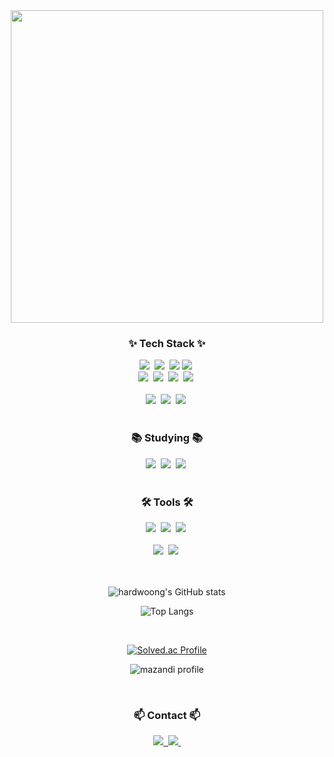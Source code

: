<!--타이틀 부분-->
<div align="center">
  <img width=500 src="https://github.com/user-attachments/assets/0a4de3c2-7d33-4e4d-bad2-dda1adf7c340" />
</div>

<!--내용 부분-->
<h3 align="center">✨ Tech Stack ✨</h3>
<div align="center">
  <img src="https://img.shields.io/badge/c-00599C?style=for-the-badge&logo=c&logoColor=white">&nbsp
  <img src="https://img.shields.io/badge/node.js-339933?style=for-the-badge&logo=Node.js&logoColor=white">&nbsp
  <img src="https://img.shields.io/badge/JAVA-000000?style=for-the-badge&logo=IntelliJ%20IDEA&logoColor=white">
  <img src="https://img.shields.io/badge/javascript-F7DF1E?style=for-the-badge&logo=javascript&logoColor=black">&nbsp
</div>

<div align="center">
  <img src="https://img.shields.io/badge/python-3670A0?style=for-the-badge&logo=python&logoColor=ffdd54" />&nbsp
  <img src="https://img.shields.io/badge/html5-E34F26.svg?style=for-the-badge&logo=html5&logoColor=white" />&nbsp
  <img src="https://img.shields.io/badge/css3-1572B6.svg?style=for-the-badge&logo=css3&logoColor=white" />&nbsp
  <img src="https://img.shields.io/badge/typescript-007ACC.svg?style=for-the-badge&logo=typescript&logoColor=white" />&nbsp
</div>

<br>

<div align="center">
  <img src="https://img.shields.io/badge/mysql-4479A1?style=for-the-badge&logo=mysql&logoColor=white">&nbsp
  <img src="https://img.shields.io/badge/mongoDB-47A248?style=for-the-badge&logo=MongoDB&logoColor=white">&nbsp
  <img src="https://img.shields.io/badge/firebase-FFCA28?style=for-the-badge&logo=firebase&logoColor=white">&nbsp
</div>

<br>

<h3 align="center">📚 Studying 📚</h3>
<div align="center">
  <img src="https://img.shields.io/badge/react-20232a.svg?style=for-the-badge&logo=react&logoColor=61DAFB" />&nbsp
  <img src="https://img.shields.io/badge/React%20Query-FF4154?style=for-the-badge&logo=react%20query&logoColor=white" />&nbsp
  <img src="https://img.shields.io/badge/spring-6DB33F?style=for-the-badge&logo=spring&logoColor=white">&nbsp
</div>

<br>

<h3 align="center">🛠 Tools 🛠</h3>
<div align="center">
  <img src="https://img.shields.io/badge/git-F05033.svg?style=for-the-badge&logo=git&logoColor=white" />&nbsp
  <img src="https://img.shields.io/badge/github-181717.svg?style=for-the-badge&logo=github&logoColor=white" />&nbsp
  <img src="https://img.shields.io/badge/Notion-F3F3F3.svg?style=for-the-badge&logo=notion&logoColor=black" />&nbsp
</div>

<br>

<div align="center">
  <img src="https://img.shields.io/badge/VSCode-2C2C32.svg?style=for-the-badge&logo=visual-studio-code&logoColor=22ABF3" />&nbsp
  <img src="https://img.shields.io/badge/jupyter-2C2C32.svg?style=for-the-badge&logo=jupyter&logoColor=F37726" />&nbsp
</div>

<br>
<br>

<div align="center">

![hardwoong's GitHub stats](https://github-readme-stats.vercel.app/api?username=hardwoong&show_icons=true&theme=radical)


![Top Langs](https://github-readme-stats.vercel.app/api/top-langs/?username=hardwoong&layout=compact)

<br>


[![Solved.ac Profile](http://mazassumnida.wtf/api/v2/generate_badge?boj=dew0430)](https://solved.ac/dew0430/)


![mazandi profile](http://mazandi.herokuapp.com/api?handle=dew0430&theme=dark)

<br>

</div>

<h3 align="center">📫 Contact 📫</h3>
<div align="center">
  <a href="https://velog.io/@hardwoong">
    <img src="https://img.shields.io/badge/Velog-1EBC8F?style=for-the-badge&logo=velog&logoColor=white" />&nbsp
  </a>
  <a href="mailto:dew04301@gmail.com">
    <img
      src="https://img.shields.io/badge/dew04301@gmail.com-D14836?style=for-the-badge&logo=gmail&logoColor=white"/>&nbsp
  </a>
</div>
